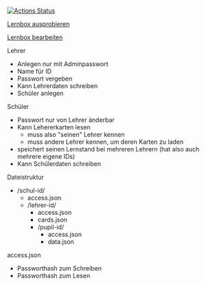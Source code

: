 [![Actions Status](https://github.com/irrisor/lernbox/workflows/build/badge.svg)](https://github.com/irrisor/lernbox/actions)

[Lernbox ausprobieren](https://lernbox.irrisor.net/)

[Lernbox bearbeiten](https://codesandbox.io/s/github/irrisor/lernbox/tree/master/)

Lehrer
 * Anlegen nur mit Adminpasswort
 * Name für ID
 * Passwort vergeben
 * Kann Lehrerdaten schreiben
 * Schüler anlegen
 
Schüler
 * Passwort nur von Lehrer änderbar
 * Kann Lehererkarten lesen
    * muss also "seinen" Lehrer kennen
    * muss andere Lehrer kennen, um deren Karten zu laden
 * speichert seinen Lernstand bei mehreren Lehrern (hat also auch mehrere eigene IDs)
 * Kann Schülerdaten schreiben

Dateistruktur
* /schul-id/
    * access.json
    * /lehrer-id/
        * access.json
        * cards.json
        * /pupil-id/
            * access.json
            * data.json
            
access.json
* Passworthash zum Schreiben
* Passworthash zum Lesen
    